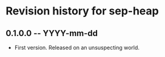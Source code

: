# Revision history for sep-heap

## 0.1.0.0 -- YYYY-mm-dd

* First version. Released on an unsuspecting world.

